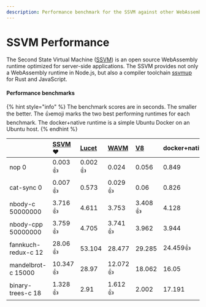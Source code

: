 ```yaml
---
description: Performance benchmark for the SSVM against other WebAssembly runtimes
---
```


# SSVM Performance

The Second State Virtual Machine \([SSVM](https://github.com/second-state/ssvm)\)  is an open source WebAssembly runtime optimized for server-side applications. The SSVM provides not only a WebAssembly runtime in Node.js, but also a compiler toolchain [ssvmup](https://github.com/second-state/ssvmup) for Rust and JavaScript.

#### Performance benchmarks

{% hint style="info" %}
The benchmark scores are in seconds. The smaller the better. The 👍emoji marks the two best performing runtimes for each benchmark. The docker+native runtime is a simple Ubuntu Docker on an Ubuntu host.
{% endhint %}

|  | [SSVM](https://github.com/second-state/SSVM)❤️ | [Lucet](https://github.com/bytecodealliance/lucet) | [WAVM](https://github.com/WAVM/WAVM) | [V8](https://github.com/v8/v8) | docker+native |
| :--- | :--- | :--- | :--- | :--- | :--- |
| nop 0 | 0.003👍 | 0.002👍 | 0.024 | 0.056 | 0.849 |
| cat-sync 0 | 0.007👍 | 0.573 | 0.029👍 | 0.06 | 0.826 |
| nbody-c 50000000 | 3.716👍 | 4.611 | 3.753 | 3.408👍 | 4.128 |
| nbody-cpp 50000000 | 3.759👍 | 4.705 | 3.741👍 | 3.962 | 3.944 |
| fannkuch-redux-c 12 | 28.06👍 | 53.104 | 28.477 | 29.285 | 24.459👍 |
| mandelbrot-c 15000 | 10.347👍 | 28.97 | 12.072👍 | 18.062 | 16.05 |
| binary-trees-c 18 | 1.328👍 | 2.91 | 1.612👍 | 2.002 | 17.191 |

